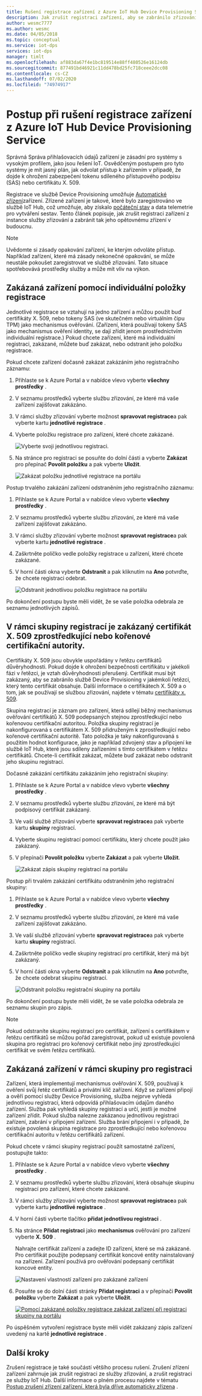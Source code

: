 ```yaml
---
title: Rušení registrace zařízení z Azure IoT Hub Device Provisioning Service
description: Jak zrušit registraci zařízení, aby se zabránilo zřizování prostřednictvím Azure IoT Hub Device Provisioning Service (DPS)
author: wesmc7777
ms.author: wesmc
ms.date: 04/05/2018
ms.topic: conceptual
ms.service: iot-dps
services: iot-dps
manager: timlt
ms.openlocfilehash: af883da67f4e1bc819514e88ff480526e16124db
ms.sourcegitcommit: 877491bd46921c11dd478bd25fc718ceee2dcc08
ms.contentlocale: cs-CZ
ms.lasthandoff: 07/02/2020
ms.locfileid: "74974917"
---
```

# <a name="how-to-disenroll-a-device-from-azure-iot-hub-device-provisioning-service"></a>Postup při rušení registrace zařízení z Azure IoT Hub Device Provisioning Service

Správná Správa přihlašovacích údajů zařízení je zásadní pro systémy s vysokým profilem, jako jsou řešení IoT. Osvědčeným postupem pro tyto systémy je mít jasný plán, jak odvolat přístup k zařízením v případě, že dojde k ohrožení zabezpečení tokenu sdíleného přístupového podpisu (SAS) nebo certifikátu X. 509. 

Registrace ve službě Device Provisioning umožňuje [Automatické zřízení](concepts-auto-provisioning.md)zařízení. Zřízené zařízení je takové, které bylo zaregistrováno ve službě IoT Hub, což umožňuje, aby získalo [počáteční stav](~/articles/iot-hub/iot-hub-devguide-device-twins.md) a data telemetrie pro vytváření sestav. Tento článek popisuje, jak zrušit registraci zařízení z instance služby zřizování a zabránit tak jeho opětovnému zřízení v budoucnu.

> [!NOTE] 
> Uvědomte si zásady opakování zařízení, ke kterým odvoláte přístup. Například zařízení, které má zásady nekonečné opakování, se může neustále pokoušet zaregistrovat ve službě zřizování. Tato situace spotřebovává prostředky služby a může mít vliv na výkon.

## <a name="blacklist-devices-by-using-an-individual-enrollment-entry"></a>Zakázaná zařízení pomocí individuální položky registrace

Jednotlivé registrace se vztahují na jedno zařízení a můžou použít buď certifikáty X. 509, nebo tokeny SAS (ve skutečném nebo virtuálním čipu TPM) jako mechanismus ověřování. (Zařízení, která používají tokeny SAS jako mechanismus ověření identity, se dají zřídit jenom prostřednictvím individuální registrace.) Pokud chcete zařízení, které má individuální registraci, zakázané, můžete buď zakázat, nebo odstranit jeho položku registrace. 

Pokud chcete zařízení dočasně zakázat zakázáním jeho registračního záznamu: 

1. Přihlaste se k Azure Portal a v nabídce vlevo vyberte **všechny prostředky** .
2. V seznamu prostředků vyberte službu zřizování, ze které má vaše zařízení zajišťovat zakázáno.
3. V rámci služby zřizování vyberte možnost **spravovat registrace**a pak vyberte kartu **jednotlivé registrace** .
4. Vyberte položku registrace pro zařízení, které chcete zakázané. 

    ![Vyberte svoji jednotlivou registraci.](./media/how-to-revoke-device-access-portal/select-individual-enrollment.png)

5. Na stránce pro registraci se posuňte do dolní části a vyberte **Zakázat** pro přepínač **Povolit položku** a pak vyberte **Uložit**.  

   ![Zakázat položku jednotlivé registrace na portálu](./media/how-to-revoke-device-access-portal/disable-individual-enrollment.png)

Postup trvalého zakázání zařízení odstraněním jeho registračního záznamu:

1. Přihlaste se k Azure Portal a v nabídce vlevo vyberte **všechny prostředky** .
2. V seznamu prostředků vyberte službu zřizování, ze které má vaše zařízení zajišťovat zakázáno.
3. V rámci služby zřizování vyberte možnost **spravovat registrace**a pak vyberte kartu **jednotlivé registrace** .
4. Zaškrtněte políčko vedle položky registrace u zařízení, které chcete zakázané. 
5. V horní části okna vyberte **Odstranit** a pak kliknutím na **Ano** potvrďte, že chcete registraci odebrat. 

   ![Odstranit jednotlivou položku registrace na portálu](./media/how-to-revoke-device-access-portal/delete-individual-enrollment.png)


Po dokončení postupu byste měli vidět, že se vaše položka odebrala ze seznamu jednotlivých zápisů.  

## <a name="blacklist-an-x509-intermediate-or-root-ca-certificate-by-using-an-enrollment-group"></a>V rámci skupiny registrací je zakázaný certifikát X. 509 zprostředkující nebo kořenové certifikační autority.

Certifikáty X. 509 jsou obvykle uspořádány v řetězu certifikátů důvěryhodnosti. Pokud dojde k ohrožení bezpečnosti certifikátu v jakékoli fázi v řetězci, je vztah důvěryhodnosti přerušený. Certifikát musí být zakázaný, aby se zabránilo službě Device Provisioning v jakémkoli řetězci, který tento certifikát obsahuje. Další informace o certifikátech X. 509 a o tom, jak se používají se službou zřizování, najdete v tématu [certifikáty x. 509](./concepts-security.md#x509-certificates). 

Skupina registrací je záznam pro zařízení, která sdílejí běžný mechanismus ověřování certifikátů X. 509 podepsaných stejnou zprostředkující nebo kořenovou certifikační autoritou. Položka skupiny registrací je nakonfigurovaná s certifikátem X. 509 přidruženým k zprostředkující nebo kořenové certifikační autoritě. Tato položka je taky nakonfigurovaná s použitím hodnot konfigurace, jako je například zdvojený stav a připojení ke službě IoT Hub, které jsou sdíleny zařízeními s tímto certifikátem v řetězu certifikátů. Chcete-li certifikát zakázat, můžete buď zakázat nebo odstranit jeho skupinu registrací.

Dočasné zakázání certifikátu zakázáním jeho registrační skupiny: 

1. Přihlaste se k Azure Portal a v nabídce vlevo vyberte **všechny prostředky** .
2. V seznamu prostředků vyberte službu zřizování, ze které má být podpisový certifikát zakázaný.
3. Ve vaší službě zřizování vyberte **spravovat registrace**a pak vyberte kartu **skupiny** registrací.
4. Vyberte skupinu registrací pomocí certifikátu, který chcete použít jako zakázaný.
5. V přepínači **Povolit položku** vyberte **Zakázat** a pak vyberte **Uložit**.  

   ![Zakázat zápis skupiny registrací na portálu](./media/how-to-revoke-device-access-portal/disable-enrollment-group.png)

    
Postup při trvalém zakázání certifikátu odstraněním jeho registrační skupiny:

1. Přihlaste se k Azure Portal a v nabídce vlevo vyberte **všechny prostředky** .
2. V seznamu prostředků vyberte službu zřizování, ze které má vaše zařízení zajišťovat zakázáno.
3. Ve vaší službě zřizování vyberte **spravovat registrace**a pak vyberte kartu **skupiny** registrací.
4. Zaškrtněte políčko vedle skupiny registrací pro certifikát, který má být zakázaný. 
5. V horní části okna vyberte **Odstranit** a pak kliknutím na **Ano** potvrďte, že chcete odebrat skupinu registrací. 

   ![Odstranit položku registrační skupiny na portálu](./media/how-to-revoke-device-access-portal/delete-enrollment-group.png)

Po dokončení postupu byste měli vidět, že se vaše položka odebrala ze seznamu skupin pro zápis.  

> [!NOTE]
> Pokud odstraníte skupinu registrací pro certifikát, zařízení s certifikátem v řetězu certifikátů se můžou pořád zaregistrovat, pokud už existuje povolená skupina pro registraci pro kořenový certifikát nebo jiný zprostředkující certifikát ve svém řetězu certifikátů.

## <a name="blacklist-specific-devices-in-an-enrollment-group"></a>Zakázaná zařízení v rámci skupiny pro registraci

Zařízení, která implementují mechanismus ověřování X. 509, používají k ověření svůj řetěz certifikátů a privátní klíč zařízení. Když se zařízení připojí a ověří pomocí služby Device Provisioning, služba nejprve vyhledá jednotlivou registraci, která odpovídá přihlašovacím údajům daného zařízení. Služba pak vyhledá skupiny registrací a určí, jestli je možné zařízení zřídit. Pokud služba nalezne zakázanou jednotlivou registraci zařízení, zabrání v připojení zařízení. Služba brání připojení i v případě, že existuje povolená skupina registrace pro zprostředkující nebo kořenovou certifikační autoritu v řetězu certifikátů zařízení. 

Pokud chcete v rámci skupiny registrací použít samostatné zařízení, postupujte takto:

1. Přihlaste se k Azure Portal a v nabídce vlevo vyberte **všechny prostředky** .
2. V seznamu prostředků vyberte službu zřizování, která obsahuje skupinu registrací pro zařízení, které chcete zakázané.
3. V rámci služby zřizování vyberte možnost **spravovat registrace**a pak vyberte kartu **jednotlivé registrace** .
4. V horní části vyberte tlačítko **přidat jednotlivou registraci** . 
5. Na stránce **Přidat registraci** jako **mechanismus** ověřování pro zařízení vyberte **X. 509** .

    Nahrajte certifikát zařízení a zadejte ID zařízení, které se má zakázané. Pro certifikát použijte podepsaný certifikát koncové entity nainstalovaný na zařízení. Zařízení používá pro ověřování podepsaný certifikát koncové entity.

    ![Nastavení vlastností zařízení pro zakázané zařízení](./media/how-to-revoke-device-access-portal/disable-individual-enrollment-in-enrollment-group-1.png)

6. Posuňte se do dolní části stránky **Přidat registraci** a v přepínači **Povolit položku** vyberte **Zakázat** a pak vyberte **Uložit**. 

    [![Pomocí zakázané položky registrace zakázat zařízení při registraci skupiny na portálu](./media/how-to-revoke-device-access-portal/disable-individual-enrollment-in-enrollment-group.png)](./media/how-to-revoke-device-access-portal/disable-individual-enrollment-in-enrollment-group.png#lightbox)

Po úspěšném vytvoření registrace byste měli vidět zakázaný zápis zařízení uvedený na kartě **jednotlivé registrace** . 

## <a name="next-steps"></a>Další kroky

Zrušení registrace je také součástí většího procesu rušení. Zrušení zřízení zařízení zahrnuje jak zrušit registraci ze služby zřizování, a zrušit registraci ze služby IoT Hub. Další informace o plném procesu najdete v tématu [Postup zrušení zřízení zařízení, která byla dříve automaticky zřízena](how-to-unprovision-devices.md) . 

